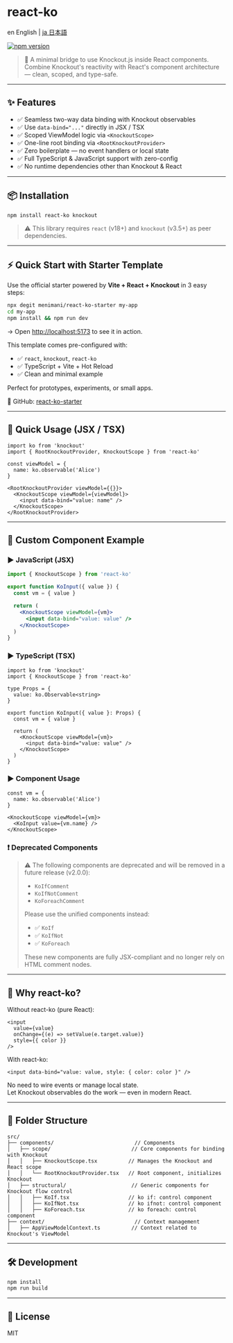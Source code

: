 # react-ko

en English | [ja 日本語](./README.ja.md)

[![npm version](https://img.shields.io/npm/v/react-ko)](https://www.npmjs.com/package/react-ko)

> 🧠 A minimal bridge to use Knockout.js inside React components.  
> Combine Knockout's reactivity with React's component architecture — clean, scoped, and type-safe.

---

## ✨ Features

- ✅ Seamless two-way data binding with Knockout observables
- ✅ Use `data-bind="..."` directly in JSX / TSX
- ✅ Scoped ViewModel logic via `<KnockoutScope>`
- ✅ One-line root binding via `<RootKnockoutProvider>`
- ✅ Zero boilerplate — no event handlers or local state
- ✅ Full TypeScript & JavaScript support with zero-config
- ✅ No runtime dependencies other than Knockout & React

---

## 📦 Installation

```bash
npm install react-ko knockout
```

> ⚠️ This library requires `react` (v18+) and `knockout` (v3.5+) as peer dependencies.

---

## ⚡ Quick Start with Starter Template

Use the official starter powered by **Vite + React + Knockout** in 3 easy steps:

```bash
npx degit menimani/react-ko-starter my-app
cd my-app
npm install && npm run dev
```

→ Open [http://localhost:5173](http://localhost:5173) to see it in action.

This template comes pre-configured with:

- ✅ `react`, `knockout`, `react-ko`
- ✅ TypeScript + Vite + Hot Reload
- ✅ Clean and minimal example

Perfect for prototypes, experiments, or small apps.

🔗 GitHub: [react-ko-starter](https://github.com/menimani/react-ko-starter)

---

## 🚀 Quick Usage (JSX / TSX)

```tsx
import ko from 'knockout'
import { RootKnockoutProvider, KnockoutScope } from 'react-ko'

const viewModel = {
  name: ko.observable('Alice')
}

<RootKnockoutProvider viewModel={{}}>
  <KnockoutScope viewModel={viewModel}>
    <input data-bind="value: name" />
  </KnockoutScope>
</RootKnockoutProvider>
```

---

## 🧩 Custom Component Example

### ▶️ JavaScript (JSX)

```jsx
import { KnockoutScope } from 'react-ko'

export function KoInput({ value }) {
  const vm = { value }

  return (
    <KnockoutScope viewModel={vm}>
      <input data-bind="value: value" />
    </KnockoutScope>
  )
}
```

### ▶️ TypeScript (TSX)

```tsx
import ko from 'knockout'
import { KnockoutScope } from 'react-ko'

type Props = {
  value: ko.Observable<string>
}

export function KoInput({ value }: Props) {
  const vm = { value }

  return (
    <KnockoutScope viewModel={vm}>
      <input data-bind="value: value" />
    </KnockoutScope>
  )
}
```

### ▶️ Component Usage

```tsx
const vm = {
  name: ko.observable('Alice')
}

<KnockoutScope viewModel={vm}>
  <KoInput value={vm.name} />
</KnockoutScope>
```

### ❗ Deprecated Components

> ⚠️ The following components are deprecated and will be removed in a future release (v2.0.0):
>
> - `KoIfComment`
> - `KoIfNotComment`
> - `KoForeachComment`
>
> Please use the unified components instead:
>
> - ✅ `KoIf`
> - ✅ `KoIfNot`
> - ✅ `KoForeach`
>
> These new components are fully JSX-compliant and no longer rely on HTML comment nodes.

---

## 🤔 Why react-ko?

Without react-ko (pure React):

```tsx
<input
  value={value}
  onChange={(e) => setValue(e.target.value)}
  style={{ color }}
/>
```

With react-ko:

```tsx
<input data-bind="value: value, style: { color: color }" />
```

No need to wire events or manage local state.  
Let Knockout observables do the work — even in modern React.

---

## 📁 Folder Structure

```
src/
├── components/                          // Components
│   ├── scope/                          // Core components for binding with Knockout
│   │   ├── KnockoutScope.tsx          // Manages the Knockout and React scope
│   │   └── RootKnockoutProvider.tsx   // Root component, initializes Knockout
│   ├── structural/                     // Generic components for Knockout flow control
│   │   ├── KoIf.tsx                   // ko if: control component
│   │   ├── KoIfNot.tsx                // ko ifnot: control component
│   │   ├── KoForeach.tsx              // ko foreach: control component
├── context/                             // Context management
│   ├── AppViewModelContext.ts          // Context related to Knockout's ViewModel
```

---

## 🛠 Development

```bash
npm install
npm run build
```

---

## 📄 License

MIT